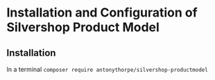 # Installation and Configuration of Silvershop Product Model

## Installation
In a terminal
`composer require antonythorpe/silvershop-productmodel`
